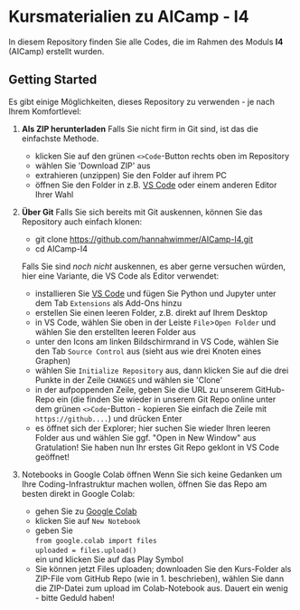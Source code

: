 # Kursmaterialien zu AICamp - I4

In diesem Repository finden Sie alle Codes, die im Rahmen des Moduls **I4** (AICamp) erstellt wurden. 

## Getting Started

Es gibt einige Möglichkeiten, dieses Repository zu verwenden - je nach Ihrem Komfortlevel:

1. **Als ZIP herunterladen**
   Falls Sie nicht firm in Git sind, ist das die einfachste Methode.
   - klicken Sie auf den grünen `<>Code`-Button rechts oben im Repository
   - wählen Sie 'Download ZIP' aus
   - extrahieren (unzippen) Sie den Folder auf ihrem PC
   - öffnen Sie den Folder in z.B. [VS Code](https://code.visualstudio.com/) oder einem anderen Editor Ihrer Wahl
     
2. **Über Git**
   Falls Sie sich bereits mit Git auskennen, können Sie das Repository auch einfach klonen:
   - git clone https://github.com/hannahwimmer/AICamp-I4.git
   - cd AICamp-I4
  
   Falls Sie sind *noch nicht* auskennen, es aber gerne versuchen würden, hier eine Variante, die VS Code als Editor verwendet:
   - installieren Sie [VS Code](https://code.visualstudio.com/) und fügen Sie Python und Jupyter unter dem Tab `Extensions` als Add-Ons hinzu
   - erstellen Sie einen leeren Folder, z.B. direkt auf Ihrem Desktop
   - in VS Code, wählen Sie oben in der Leiste `File`>`Open Folder` und wählen Sie den erstellten leeren Folder aus
   - unter den Icons am linken Bildschirmrand in VS Code, wählen Sie den Tab `Source Control` aus (sieht aus wie drei Knoten eines Graphen)
   - wählen Sie `Initialize Repository` aus, dann klicken Sie auf die drei Punkte in der Zeile `CHANGES` und wählen sie 'Clone'
   - in der aufpoppenden Zeile, geben Sie die URL zu unserem GitHub-Repo ein (die finden Sie wieder in unserem Git Repo online unter dem grünen
     `<>Code`-Button - kopieren Sie einfach die Zeile mit `https://github....`) und drücken Enter
   - es öffnet sich der Explorer; hier suchen Sie wieder Ihren leeren Folder aus und wählen Sie ggf. "Open in New Window" aus
   Gratulation! Sie haben nun Ihr erstes Git Repo geklont in VS Code geöffnet!

3. Notebooks in Google Colab öffnen
   Wenn Sie sich keine Gedanken um Ihre Coding-Infrastruktur machen wollen, öffnen Sie das Repo am besten direkt in Google Colab:
   - gehen Sie zu [Google Colab](https://colab.google/)
   - klicken Sie auf `New Notebook`
   - geben Sie \
     `from google.colab import files` \
     `uploaded = files.upload()` \
     ein und klicken Sie auf das Play Symbol
   - Sie können jetzt Files uploaden; downloaden Sie den Kurs-Folder als ZIP-File vom GitHub Repo (wie in 1. beschrieben), wählen Sie
     dann die ZIP-Datei zum upload im Colab-Notebook aus. Dauert ein wenig - bitte Geduld haben!
